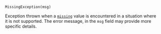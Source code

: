 ```
MissingException(msg)
```

Exception thrown when a [`missing`](@ref) value is encountered in a situation where it is not supported. The error message, in the `msg` field may provide more specific details.
